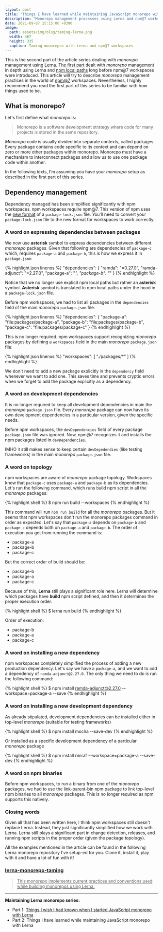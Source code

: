 ```yaml
---
layout: post
title: "Things I have learned while maintaining JavaScript monorepo with Lerna"
description: "Monorepo management processes using Lerna and npm@7 workspaces"
date: 2021-09-07 15:15:00 +0300
image:
  path: assets/img/blog/taming-lerna.png
  width: 467
  height: 335
  caption: Taming monorepos with Lerna and npm@7 workspaces
---
```


<p class="lead">
  This is the second part of the article series dealing with <i>monorepo</i> management using <a href="https://github.com/lerna/lerna">Lerna</a>.
  <a href="https://www.linkedin.com/pulse/things-i-wish-had-known-when-started-javascript-monorepo-gorej/">The first part</a> dealt
  with <i>monorepo</i> management in depth using Lerna and <a href="https://docs.npmjs.com/cli/v7/configuring-npm/pacage-json#local-paths">npm local paths</a>
  long before npm@7 workspaces were introduced. This article will try to describe <i>monorepo</i> management practices
  in the world of <a href="https://docs.npmjs.com/cli/v7/using-npm/workspaces">npm@7</a> workspaces. Nevertheless, I highly recommend you read the first part
  of this series to be familiar with how things used to be.
</p>

## What is monorepo?

Let's first define what *monorepo* is:

<blockquote class="blockquote">
  <p>Monorepo is a software development strategy where code for many projects is stored in the same repository.</p>
</blockquote>

*Monorepo* code is usually divided into separate contexts, called packages. Every package contains code specific to its context and can depend on zero or more other packages within monorepo. Monorepo must have a mechanism to interconnect packages and allow us to use one package code within another.

In the following texts, I'm assuming you have your *monorepo* setup as described in the first part of this series.

## Dependency management

Dependency managed has been simplified significantly with npm workspaces. npm workspaces require npm@7.
This version of npm uses the [new format](https://github.blog/2021-02-02-npm-7-is-now-generally-available/#changes-to-the-lockfile) of a `package-lock.json` file.
You'll need to convert your `package-lock.json` file to the new format for workspaces to work correctly.

### A word on expressing dependencies between packages

We now use **asterisk** symbol to express dependencies between different *monorepo* packages.
Given that following are dependencies of `package-c` which, requires `package-a` and `package-b`,
this is how we express it in `package.json`:

{% highlight json linenos %}
"dependencies": {
  "ramda": "=0.27.0",
  "ramda-adjunct": "=2.27.0",
  "package-a": "*",
  "package-b": "*"
}
{% endhighlight %}

Notice that we no longer use explicit npm local paths but rather an **asterisk** symbol.
**Asterisk** symbol is translated to npm local paths under the hood in a `package-lock.json` file.

Before npm workspaces, we had to list all packages in the `dependencies` field of the main *monorepo* `package.json` file.

{% highlight json linenos %}
"dependencies": {
  "package-a": "file:packages/package-a",
  "package-b": "file:packages/package-b",
  "package-c": "file:packages/package-c"
}
{% endhighlight %}

This is no longer required. npm workspaces support recognizing *monorepo* packages by defining
a `workspaces` field in the main *monorepo* `package.json` file:

{% highlight json linenos %}
"workspaces": [
  "./packages/*"
]
{% endhighlight %}

We don't need to add a new package explicitly in the `dependency` field whenever we want to add one. This saves
time and prevents cryptic errors when we forget to add the package explicitly as a dependency.

### A word on development dependencies

It is no longer required to keep all development dependencies in main the *monorepo* `package.json` file.
Every *monorepo* package can now have its own development dependencies in a particular version, given
the specific needs. 

Before npm workspaces, the `devDependencies` field of every package `package.json` file was ignored.
Now, npm@7 recognizes it and installs the npm packages listed in `devDependencies`.

IMHO it still makes sense to keep certain `devDepedendies` (like testing frameworks) in the main
*monorepo* `package.json` file.

### A word on topology

npm workspaces are aware of *monorepo* package topology. Workspaces know that
`package-c` uses `package-a` and `package-b` as its dependencies. Let's run the following command, which runs build npm script
in all the *monorepo* packages:

{% highlight shell %}
 $ npm run build --workspaces
{% endhighlight %}

This command will run `npm run build` for all the *monorepo* packages.
But it seems that npm workspaces don't run the monorepo packages command in order as expected.
Let's say that `package-a` depends on `package-b` and `package-c` depends both on `package-a` and `package-b`.
The order of execution you get from running the command is:

* package-a
* package-b
* package-c

But the correct order of build should be:

* package-b
* package-a
* package-c

Because of this, **Lerna** still plays a significant role here.
Lerna will determine which packages have **build** npm script defined, and then it determines the proper execution order.

{% highlight shell %}
 $ lerna run build
{% endhighlight %}

Order of execution:

* package-b
* package-a
* package-c

### A word on installing a new dependency

npm workspaces completely simplified the process of adding a new production dependency. Let's say
we have a `package-a`, and we want to add a dependency of `ramda-adjunct@2.27.0`. The only thing 
we need to do is run the following command:

{% highlight shell %}
  $ npm install ramda-adjunct@2.27.0 --workspace=package-a --save
{% endhighlight %}

### A word on installing a new development dependency

As already stipulated, development dependencies can be installed either in top-level *monorepo* (suitable for testing frameworks)

{% highlight shell %}
 $ npm install mocha --save-dev
{% endhighlight %}

Or installed as a specific development dependency of a particular *monorepo* package

{% highlight shell %}
 $ npm install rimraf --workspace=package-a --save-dev
{% endhighlight %}


### A word on npm binaries

Before npm workspaces, to run a binary from one of the *monorepo* packages, we had to use the [link-parent-bin](https://www.npmjs.com/package/link-parent-bin)
npm package to link top-level npm binaries to all *monorepo* packages. This is no longer required as npm supports this natively.

### Closing words

Given all that has been written here, I think npm workspaces still doesn't replace Lerna. Instead,
they just significantly simplified how we work with Lerna. Lerna still plays a significant part in
change detection, releases, and running npm scripts in the proper order (given the package topology).

All the examples mentioned in the article can be found in the following Lerna monorepo repository I've setup-ed for you. Clone it, install it, play with it and have a lot of fun with it!

<div class="list-group mb-3">
  <a href="https://github.com/char0n/lerna-monorepo-taming" class="list-group-item list-group-item-action">
    <div class="d-flex w-100 justify-content-between">
      <h3 class="h5 mb-1"><i class="fab fa-github"></i> lerna-monorepo-taming</h3>
    </div>
    <blockquote class="blockquote fs-6 mb-1">
      This monorepo implements current practices and conventions used while building monorepos using Lerna.
    </blockquote>
    <script type="application/ld+json">
      {
        "@context": "https://schema.org",
        "@type": "SoftwareSourceCode",
        "author": { "@id": "https://vladimirgorej.com" },
        "name": "lerna-monorepo-taming",
        "abstract": "This monorepo implements current practices and conventions used while building monorepos using Lerna.",
        "codeRepository": "https://github.com/char0n/lerna-monorepo-taming"
      }
    </script>
  </a>
</div>

--- 

**Maintaining Lerna monorepo series:**

* Part 1: [Things I wish I had known when I started JavaScript monorepo with Lerna](https://www.linkedin.com/pulse/things-i-wish-had-known-when-started-javascript-monorepo-gorej/)
* Part 2: Things I have learned while maintaining JavaScript monorepo with Lerna
